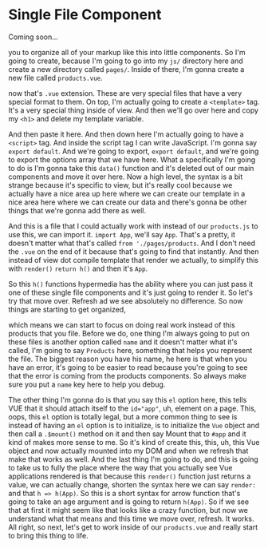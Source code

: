 # Single File Component

Coming soon...

you to organize all of your markup like this into little components. So I'm going to
create, because I'm going to go into my `js/` directory here and create a new directory
called `pages/`. Inside of there, I'm gonna create a new file called `products.vue`. 

now that's `.vue` extension. These are very special files that have a very special
format to them. On top, I'm actually going to create a `<template>` tag. It's a very
special thing inside of view. And then we'll go over here and copy my `<h1>` and
delete my template variable.

And then paste it here. And then down here I'm actually going to have a `<script>` tag.
And inside the script tag I can write JavaScript. I'm gonna say `export default`. And
we're going to export, `export default`, and we're going to export the options array
that we have here. What a specifically I'm going to do is I'm gonna take this `data()`
function and it's deleted out of our main components and move it over here. Now a
high level, the syntax is a bit strange because it's specific to view, but it's
really cool because we actually have a nice area up here where we can create our
template in a nice area here where we can create our data and there's gonna be other
things that we're gonna add there as well.

And this is a file that I could actually work with instead of our `products.js` to
use this, we can import it. `import App`, we'll say `App`. That's a pretty, it doesn't
matter what that's called `from './pages/products`. And I don't need the `.vue`
on the end of it because that's going to find that instantly. And then instead of
view dot compile template that render we actually, to simplify this with `render()`
`return h()` and then it's `App`.

So this `h()` functions hypermedia has the ability where you can just pass it one of
these single file components and it's just going to render it. So let's try that move
over. Refresh ad we see absolutely no difference. So now things are starting to get
organized,

which means we can start to focus on doing real work instead of this products that
you file. Before we do, one thing I'm always going to put on these files is another
option called `name` and it doesn't matter what it's called, I'm going to say `Products`
here, something that helps you represent the file. The biggest reason you have his
name, he here is that when you have an error, it's going to be easier to read because
you're going to see that the error is coming from the products components. So always
make sure you put a `name` key here to help you debug.

The other thing I'm gonna do is that you say this `el` option here, this tells VUE that
it should attach itself to the `id="app"`, uh, element on a page. This, oops, this `el`
option is totally legal, but a more common thing to see is instead of having an `el`
option is to initialize, is to initialize the `Vue` object and then call a `.$mount()`
method on it and then say Mount that to `#app` and it kind of makes more
sense to me. So it's kind of create this, this, uh, this Vue object and now actually
mounted into my DOM and when we refresh that make that works as well. And the last
thing I'm going to do, and this is going to take us to fully the place where the way
that you actually see Vue applications rendered is that because this `render()` function
just returns a value, we can actually change, shorten the syntax here we can say
`render:`  and that `h => h(App)`. So this is a short syntax for arrow function
that's going to take an age argument and is going to return `h(App)`. So if we see
that at first it might seem like that looks like a crazy function, but now we
understand what that means and this time we move over, refresh. It works. All right,
so next, let's get to work inside of our `products.vue` and really start to bring
this thing to life.

